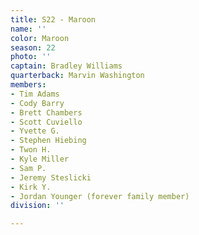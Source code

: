 ```yaml
---
title: S22 - Maroon
name: ''
color: Maroon
season: 22
photo: ''
captain: Bradley Williams
quarterback: Marvin Washington
members:
- Tim Adams
- Cody Barry
- Brett Chambers
- Scott Cuviello
- Yvette G.
- Stephen Hiebing
- Twon H.
- Kyle Miller
- Sam P.
- Jeremy Steslicki
- Kirk Y.
- Jordan Younger (forever family member)
division: ''

---
```


